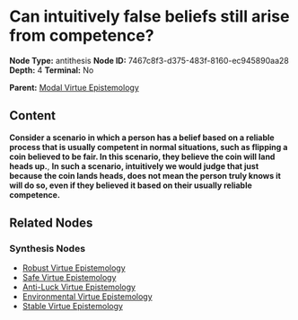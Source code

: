 # Can intuitively false beliefs still arise from competence?

**Node Type:** antithesis
**Node ID:** 7467c8f3-d375-483f-8160-ec945890aa28
**Depth:** 4
**Terminal:** No

**Parent:** [Modal Virtue Epistemology](modal-virtue-epistemology-synthesis-37e456c8-6532-48e3-a148-54544c0683db.md)

## Content

**Consider a scenario in which a person has a belief based on a reliable process that is usually competent in normal situations, such as flipping a coin believed to be fair. In this scenario, they believe the coin will land heads up.**, **In such a scenario, intuitively we would judge that just because the coin lands heads, does not mean the person truly knows it will do so, even if they believed it based on their usually reliable competence.**

## Related Nodes

### Synthesis Nodes

- [Robust Virtue Epistemology](robust-virtue-epistemology-synthesis-c056cebd-d4fd-421d-adb7-29ac94756a5d.md)
- [Safe Virtue Epistemology](safe-virtue-epistemology-synthesis-17091be3-6fd8-4c68-a186-cc5e387fb302.md)
- [Anti-Luck Virtue Epistemology](anti-luck-virtue-epistemology-synthesis-2522cd09-9b10-43d2-ab27-4ee867d71c17.md)
- [Environmental Virtue Epistemology](environmental-virtue-epistemology-synthesis-a515573f-7156-49f5-971f-04a1f5170f88.md)
- [Stable Virtue Epistemology](stable-virtue-epistemology-synthesis-c497a2f5-4570-406c-b26c-2851ecb3a953.md)
